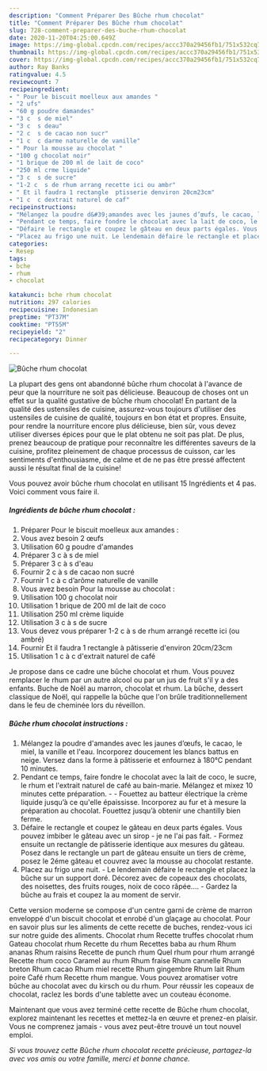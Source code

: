 ```yaml
---
description: "Comment Préparer Des Bûche rhum chocolat"
title: "Comment Préparer Des Bûche rhum chocolat"
slug: 728-comment-preparer-des-buche-rhum-chocolat
date: 2020-11-20T04:25:00.649Z
image: https://img-global.cpcdn.com/recipes/accc370a29456fb1/751x532cq70/buche-rhum-chocolat-photo-principale-de-la-recette.jpg
thumbnail: https://img-global.cpcdn.com/recipes/accc370a29456fb1/751x532cq70/buche-rhum-chocolat-photo-principale-de-la-recette.jpg
cover: https://img-global.cpcdn.com/recipes/accc370a29456fb1/751x532cq70/buche-rhum-chocolat-photo-principale-de-la-recette.jpg
author: Ray Banks
ratingvalue: 4.5
reviewcount: 7
recipeingredient:
- " Pour le biscuit moelleux aux amandes "
- "2 ufs"
- "60 g poudre damandes"
- "3 c  s de miel"
- "3 c  s deau"
- "2 c  s de cacao non sucr"
- "1 c  c darme naturelle de vanille"
- " Pour la mousse au chocolat "
- "100 g chocolat noir"
- "1 brique de 200 ml de lait de coco"
- "250 ml crme liquide"
- "3 c  s de sucre"
- "1-2 c  s de rhum arrang recette ici ou ambr"
- " Et il faudra 1 rectangle  ptisserie denviron 20cm23cm"
- "1 c  c dextrait naturel de caf"
recipeinstructions:
- "Mélangez la poudre d&#39;amandes avec les jaunes d’œufs, le cacao, le miel, la vanille et l&#39;eau. Incorporez doucement les blancs battus en neige. Versez dans la forme à pâtisserie et enfournez à 180°C pendant 10 minutes."
- "Pendant ce temps, faire fondre le chocolat avec la lait de coco, le sucre, le rhum et l&#39;extrait naturel de café au bain-marie. Mélangez et mixez 10 minutes cette préparation.  Fouettez au batteur électrique la crème liquide jusqu’à ce qu&#39;elle épaississe. Incorporez au fur et à mesure la préparation au chocolat. Fouettez jusqu’à obtenir une chantilly bien ferme."
- "Défaire le rectangle et coupez le gâteau en deux parts égales. Vous pouvez imbiber le gâteau avec un sirop - je ne l&#39;ai pas fait. Formez ensuite un rectangle de pâtisserie identique aux mesures du gâteau. Posez dans le rectangle un part de gâteau ensuite un tiers de crème, posez le 2éme gâteau et couvrez avec la mousse au chocolat restante."
- "Placez au frigo une nuit. Le lendemain défaire le rectangle et placez la bûche sur un support doré. Décorez avec de copeaux des chocolats, des noisettes, des fruits rouges, noix de coco râpée.... Gardez la bûche au frais et coupez la au moment de servir."
categories:
- Resep
tags:
- bche
- rhum
- chocolat

katakunci: bche rhum chocolat 
nutrition: 297 calories
recipecuisine: Indonesian
preptime: "PT37M"
cooktime: "PT55M"
recipeyield: "2"
recipecategory: Dinner

---
```



![Bûche rhum chocolat](https://img-global.cpcdn.com/recipes/accc370a29456fb1/751x532cq70/buche-rhum-chocolat-photo-principale-de-la-recette.jpg)

La plupart des gens ont abandonné bûche rhum chocolat à l'avance de peur que la nourriture ne soit pas délicieuse. Beaucoup de choses ont un effet sur la qualité gustative de bûche rhum chocolat! En partant de la qualité des ustensiles de cuisine, assurez-vous toujours d'utiliser des ustensiles de cuisine de qualité, toujours en bon état et propres. Ensuite, pour rendre la nourriture encore plus délicieuse, bien sûr, vous devez utiliser diverses épices pour que le plat obtenu ne soit pas plat. De plus, prenez beaucoup de pratique pour reconnaître les différentes saveurs de la cuisine, profitez pleinement de chaque processus de cuisson, car les sentiments d'enthousiasme, de calme et de ne pas être pressé affectent aussi le résultat final de la cuisine!

<!--inarticleads1-->

Vous pouvez avoir bûche rhum chocolat en utilisant 15 Ingrédients et 4 pas. Voici comment vous faire il.

##### Ingrédients de bûche rhum chocolat :

1. Préparer  Pour le biscuit moelleux aux amandes :
1. Vous avez besoin 2 œufs
1. Utilisation 60 g poudre d&#39;amandes
1. Préparer 3 c à s de miel
1. Préparer 3 c à s d&#39;eau
1. Fournir 2 c à s de cacao non sucré
1. Fournir 1 c à c d’arôme naturelle de vanille
1. Vous avez besoin  Pour la mousse au chocolat :
1. Utilisation 100 g chocolat noir
1. Utilisation 1 brique de 200 ml de lait de coco
1. Utilisation 250 ml crème liquide
1. Utilisation 3 c à s de sucre
1. Vous devez vous préparer 1-2 c à s de rhum arrangé recette ici (ou ambré)
1. Fournir  Et il faudra 1 rectangle à pâtisserie d&#39;environ 20cm/23cm
1. Utilisation 1 c à c d&#39;extrait naturel de café


Je propose dans ce cadre une bûche chocolat et rhum. Vous pouvez remplacer le rhum par un autre alcool ou par un jus de fruit s&#39;il y a des enfants. Buche de Noël au marron, chocolat et rhum. La bûche, dessert classique de Noël, qui rappelle la bûche que l&#39;on brûle traditionnellement dans le feu de cheminée lors du réveillon. 

<!--inarticleads2-->

##### Bûche rhum chocolat instructions :

1. Mélangez la poudre d&#39;amandes avec les jaunes d’œufs, le cacao, le miel, la vanille et l&#39;eau. Incorporez doucement les blancs battus en neige. Versez dans la forme à pâtisserie et enfournez à 180°C pendant 10 minutes.
1. Pendant ce temps, faire fondre le chocolat avec la lait de coco, le sucre, le rhum et l&#39;extrait naturel de café au bain-marie. Mélangez et mixez 10 minutes cette préparation. -  - Fouettez au batteur électrique la crème liquide jusqu’à ce qu&#39;elle épaississe. Incorporez au fur et à mesure la préparation au chocolat. Fouettez jusqu’à obtenir une chantilly bien ferme.
1. Défaire le rectangle et coupez le gâteau en deux parts égales. Vous pouvez imbiber le gâteau avec un sirop - je ne l&#39;ai pas fait. - Formez ensuite un rectangle de pâtisserie identique aux mesures du gâteau. Posez dans le rectangle un part de gâteau ensuite un tiers de crème, posez le 2éme gâteau et couvrez avec la mousse au chocolat restante.
1. Placez au frigo une nuit. - Le lendemain défaire le rectangle et placez la bûche sur un support doré. Décorez avec de copeaux des chocolats, des noisettes, des fruits rouges, noix de coco râpée.... - Gardez la bûche au frais et coupez la au moment de servir.


Cette version moderne se compose d&#39;un centre garni de crème de marron enveloppé d&#39;un biscuit chocolat et enrobé d&#39;un glaçage au chocolat. Pour en savoir plus sur les aliments de cette recette de buches, rendez-vous ici sur notre guide des aliments. Chocolat rhum Recette truffes chocolat rhum Gateau chocolat rhum Recette du rhum Recettes baba au rhum Rhum ananas Rhum raisins Recette de punch rhum Quel rhum pour rhum arrangé Recette rhum coco Caramel au rhum Rhum fraise Rhum cannelle Rhum breton Rhum cacao Rhum miel recette Rhum gingembre Rhum lait Rhum poire Café rhum Recette rhum mangue. Vous pouvez aromatiser votre bûche au chocolat avec du kirsch ou du rhum. Pour réussir les copeaux de chocolat, raclez les bords d&#39;une tablette avec un couteau économe. 

<!--inarticleads1-->

<p>
Maintenant que vous avez terminé cette recette de Bûche rhum chocolat, explorez maintenant les recettes et mettez-la en œuvre et prenez-en plaisir. Vous ne comprenez jamais - vous avez peut-être trouvé un tout nouvel emploi.
</p>

<p>
<i>Si vous trouvez cette Bûche rhum chocolat recette précieuse, partagez-la avec vos amis ou votre famille, merci et bonne chance.</i>
</p>
